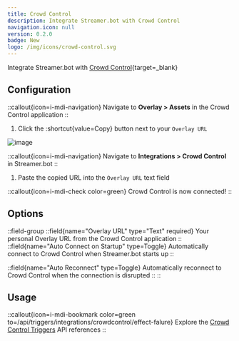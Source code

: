 ```yaml
---
title: Crowd Control
description: Integrate Streamer.bot with Crowd Control
navigation.icon: null
version: 0.2.0
badge: New
logo: /img/icons/crowd-control.svg
---
```


Integrate Streamer.bot with [Crowd Control](https://crowdcontrol.live){target=_blank}

## Configuration

::callout{icon=i-mdi-navigation}
Navigate to **Overlay > Assets** in the Crowd Control application
::

1. Click the :shortcut{value=Copy} button next to your `Overlay URL`

![image](https://github.com/Streamerbot/docs/assets/8848167/d7b2db23-313a-40fa-b883-180d204ee7ce)

::callout{icon=i-mdi-navigation}
Navigate to **Integrations > Crowd Control** in Streamer.bot
::

1. Paste the copied URL into the `Overlay URL` text field

::callout{icon=i-mdi-check color=green}
Crowd Control is now connected!
::

## Options
::field-group
  ::field{name="Overlay URL" type="Text" required}
  Your personal Overlay URL from the Crowd Control application
  ::
   ::field{name="Auto Connect on Startup" type=Toggle}
  Automatically connect to Crowd Control when Streamer.bot starts up
  ::

  ::field{name="Auto Reconnect" type=Toggle}
  Automatically reconnect to Crowd Control when the connection is disrupted
  ::
::

## Usage

::callout{icon=i-mdi-bookmark color=green to=/api/triggers/integrations/crowdcontrol/effect-falure}
Explore the [Crowd Control Triggers](/api/triggers/integrations/crowdcontrol/effect-failure) API references 
::
